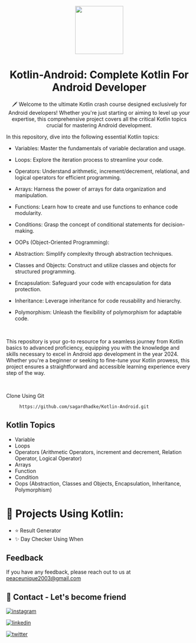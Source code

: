 <p align="center">
    <img src="https://github.com/sagardhadke/Kotlin-Android/assets/70995022/e4044b34-706a-4d9c-ab60-7bbaac16b950"
        height="130">
</p>

<h1 align="center">Kotlin-Android: Complete Kotlin For Android Developer</h1>

<p align="center">  
🗡️ Welcome to the ultimate Kotlin crash course designed exclusively for Android developers! Whether you're just starting or aiming to level up your expertise, this comprehensive project covers all the critical Kotlin topics crucial for mastering Android development.

In this repository, dive into the following essential Kotlin topics:

- Variables: Master the fundamentals of variable declaration and usage.
- Loops: Explore the iteration process to streamline your code.
- Operators: Understand arithmetic, increment/decrement, relational, and logical operators for efficient programming.
- Arrays: Harness the power of arrays for data organization and manipulation.
- Functions: Learn how to create and use functions to enhance code modularity.
- Conditions: Grasp the concept of conditional statements for decision-making.
- OOPs (Object-Oriented Programming):
- Abstraction: Simplify complexity through abstraction techniques.
- Classes and Objects: Construct and utilize classes and objects for structured programming.
- Encapsulation: Safeguard your code with encapsulation for data protection.
- Inheritance: Leverage inheritance for code reusability and hierarchy.
- Polymorphism: Unleash the flexibility of polymorphism for adaptable code.

  </br>
This repository is your go-to resource for a seamless journey from Kotlin basics to advanced proficiency, equipping you with the knowledge and skills necessary to excel in Android app development in the year 2024. Whether you're a beginner or seeking to fine-tune your Kotlin prowess, this project ensures a straightforward and accessible learning experience every step of the way.
</p>
</br>

Clone Using Git 

```bash
     https://github.com/sagardhadke/Kotlin-Android.git
```

## Kotlin Topics

- Variable
- Loops
- Operators (Arithmetic Operators, increment and decrement, Relation Operator, Logical Operator)
- Arrays
- Function
- Condition
- Oops (Abstraction, Classes and Objects, Encapsulation, Inheritance, Polymorphism)

# 💪 Projects Using Kotlin:

* ⭐ Result Generator
* ✨ Day Checker Using When

## Feedback

If you have any feedback, please reach out to us at peaceunique2003@gmail.com

## 🔗 Contact - Let's become friend
[![instagram](https://img.shields.io/badge/Instagram-E4405F?style=for-the-badge&logo=instagram&logoColor=white)](https://www.instagram.com/sagardhadke_uc/)

[![linkedin](https://img.shields.io/badge/linkedin-0A66C2?style=for-the-badge&logo=linkedin&logoColor=white)](https://www.linkedin.com/in/sagar-dhadke-6a466b206/)

[![twitter](https://img.shields.io/badge/twitter-1DA1F2?style=for-the-badge&logo=twitter&logoColor=white)](https://twitter.com/sagardhadke_uc)

